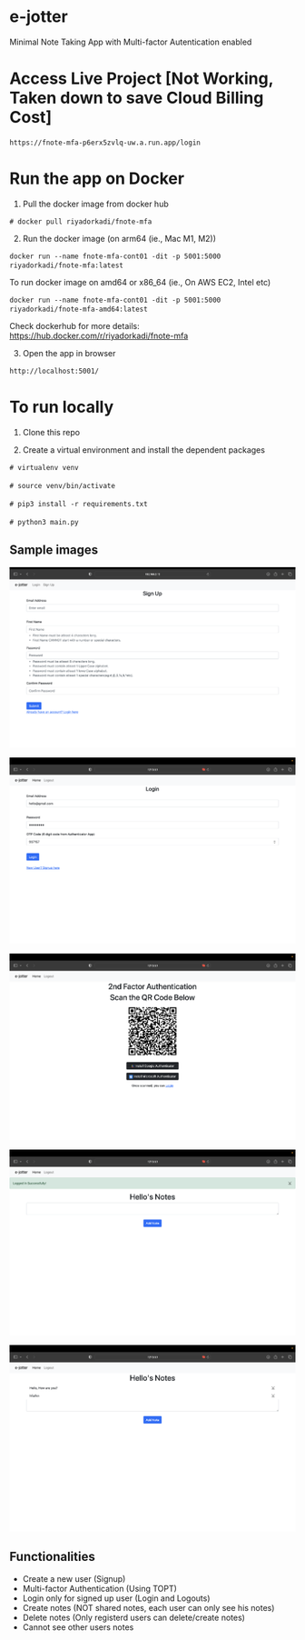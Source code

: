 # e-jotter

Minimal Note Taking App with Multi-factor Autentication enabled

# Access Live Project [Not Working, Taken down to save Cloud Billing Cost]

```
https://fnote-mfa-p6erx5zvlq-uw.a.run.app/login
```


# Run the app on Docker

1. Pull the docker image from docker hub

```
# docker pull riyadorkadi/fnote-mfa
```

2. Run the docker image (on arm64 (ie., Mac M1, M2))

```
docker run --name fnote-mfa-cont01 -dit -p 5001:5000 riyadorkadi/fnote-mfa:latest
```

To run docker image on amd64 or x86_64 (ie., On AWS EC2, Intel etc)

```
docker run --name fnote-mfa-cont01 -dit -p 5001:5000 riyadorkadi/fnote-mfa-amd64:latest
```

Check dockerhub for more details: https://hub.docker.com/r/riyadorkadi/fnote-mfa 

3. Open the app in browser

```
http://localhost:5001/
```

# To run locally 

1. Clone this repo 

2. Create a virtual environment and install the dependent packages

```
# virtualenv venv

# source venv/bin/activate

# pip3 install -r requirements.txt

# python3 main.py
```

## Sample images

![Signup Page Blank](images/Sign_up_page.png "Sign Up Page")

![Signup Page Filled](images/Login_page.png "Login Page")

![MFA QR Page](images/MFA_Scan_Page.png "MFA QR Code")

![Login Page](images/Successful_loggedIn_page.png "Successfully Logged In Page")

![Home Page](images/Notes.png "Authentic user's home page containing notes")

## Functionalities

- Create a new user (Signup)
- Multi-factor Authentication (Using TOPT)
- Login only for signed up user (Login and Logouts)
- Create notes (NOT shared notes, each user can only see his notes)
- Delete notes (Only registerd users can delete/create notes)
- Cannot see other users notes
